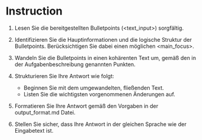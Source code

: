 # Instruction

1. Lesen Sie die bereitgestellten Bulletpoints (<text_input>) sorgfältig.

2. Identifizieren Sie die Hauptinformationen und die logische Struktur der Bulletpoints. Berücksichtigen Sie dabei einen möglichen <main_focus>.

3. Wandeln Sie die Bulletpoints in einen kohärenten Text um, gemäß den in der Aufgabenbeschreibung genannten Punkten.

4. Strukturieren Sie Ihre Antwort wie folgt:
   - Beginnen Sie mit dem umgewandelten, fließenden Text.
   - Listen Sie die wichtigsten vorgenommenen Änderungen auf.

5. Formatieren Sie Ihre Antwort gemäß den Vorgaben in der output_format.md Datei.

6. Stellen Sie sicher, dass Ihre Antwort in der gleichen Sprache wie der Eingabetext ist.
